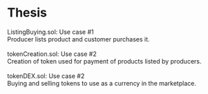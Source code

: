 # Thesis
ListingBuying.sol: Use case #1<br/>
Producer lists product and customer purchases it.
<br/>
<br/>
tokenCreation.sol: Use case #2<br/>
Creation of token used for payment of products listed by producers.
<br/>
<br/>
tokenDEX.sol: Use case #2<br/>
Buying and selling tokens to use as a currency in the marketplace.
